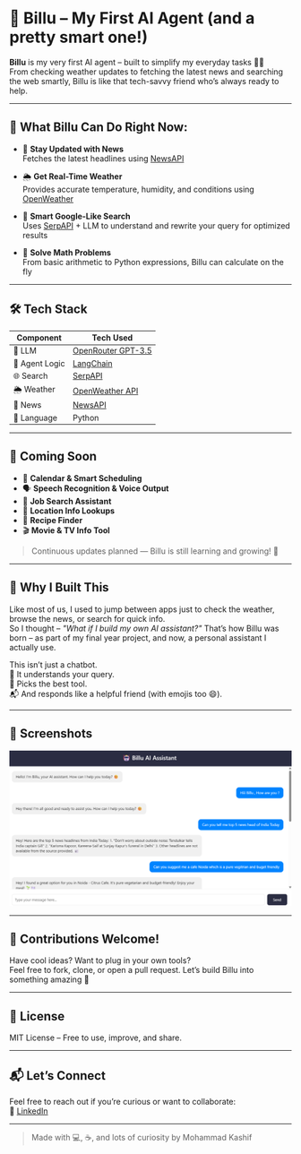 # 🤖 Billu – My First AI Agent (and a pretty smart one!)

**Billu** is my very first AI agent – built to simplify my everyday tasks 🧠💡  
From checking weather updates to fetching the latest news and searching the web smartly, Billu is like that tech-savvy friend who’s always ready to help.

---

## 💼 What Billu Can Do Right Now:

- 📰 **Stay Updated with News**  
  Fetches the latest headlines using [NewsAPI](https://newsapi.org/)

- 🌦️ **Get Real-Time Weather**  
  Provides accurate temperature, humidity, and conditions using [OpenWeather](https://openweathermap.org/)

- 🔎 **Smart Google-Like Search**  
  Uses [SerpAPI](https://serpapi.com/) + LLM to understand and rewrite your query for optimized results

- 🧮 **Solve Math Problems**  
  From basic arithmetic to Python expressions, Billu can calculate on the fly

---

## 🛠️ Tech Stack

| Component      | Tech Used                                      |
|----------------|------------------------------------------------|
| 💬 LLM          | [OpenRouter GPT-3.5](https://openrouter.ai/)   |
| 🧩 Agent Logic  | [LangChain](https://www.langchain.com/)        |
| 🌐 Search       | [SerpAPI](https://serpapi.com/)                |
| 🌦️ Weather      | [OpenWeather API](https://openweathermap.org/) |
| 📰 News         | [NewsAPI](https://newsapi.org/)                |
| 🐍 Language     | Python                                         |

---

## 🚧 Coming Soon

- 📅 **Calendar & Smart Scheduling**
- 🗣️ **Speech Recognition & Voice Output**
- 💼 **Job Search Assistant**
- 📍 **Location Info Lookups**
- 🍳 **Recipe Finder**
- 🎬 **Movie & TV Info Tool**

> Continuous updates planned — Billu is still learning and growing! 💪

---

## 🧠 Why I Built This

Like most of us, I used to jump between apps just to check the weather, browse the news, or search for quick info.  
So I thought – *"What if I build my own AI assistant?"* That’s how Billu was born – as part of my final year project, and now, a personal assistant I actually use.

This isn’t just a chatbot.  
🧠 It understands your query.  
🧰 Picks the best tool.  
📬 And responds like a helpful friend (with emojis too 😄).

---

## 📸 Screenshots 
![Billu Screenshot](assest/ss1.png)

---

## 🤝 Contributions Welcome!

Have cool ideas? Want to plug in your own tools?  
Feel free to fork, clone, or open a pull request. Let’s build Billu into something amazing 🚀

---

## 📄 License

MIT License – Free to use, improve, and share.

---

## 📬 Let’s Connect

Feel free to reach out if you’re curious or want to collaborate:  
🔗 [LinkedIn](https://www.linkedin.com/in/kashif-kairo)

---

> Made with 💻, ☕, and lots of curiosity by Mohammad Kashif

